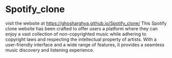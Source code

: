 # Spotify_clone
visit the website at https://ghosharghya.github.io/Spotify_clone/
This Spotify clone website has been crafted to offer users a platform where they can enjoy a vast collection of non-copyrighted music while adhering to copyright laws and respecting the intellectual property of artists. With a user-friendly interface and a wide range of features, it provides a seamless music discovery and listening experience.

